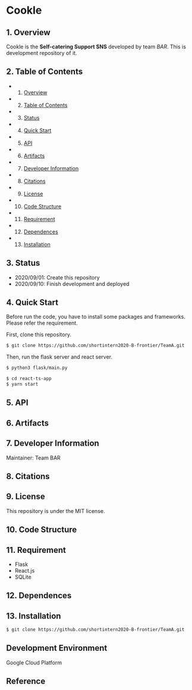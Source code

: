 # Cookle

##  1. <a name='Overview'></a>Overview
Cookle is the **Self-catering Support SNS** developed by team *BAR*. 
This is development repository of it.

##  2. <a name='TableofContents'></a>Table of Contents
<!-- vscode-markdown-toc -->
* 1. [Overview](#Overview)
* 2. [Table of Contents](#TableofContents)
* 3. [Status](#Status)
* 4. [Quick Start](#QuickStart)
* 5. [API](#API)
* 6. [Artifacts](#Artifacts)
* 7. [Developer Information](#DeveloperInformation)
* 8. [Citations](#Citations)
* 9. [License](#License)
* 10. [Code Structure](#CodeStructure)
* 11. [Requirement](#Requirement)
* 12. [Dependences](#Dependences)
* 13. [Installation](#Installation)


##  3. <a name='Status'></a>Status
* 2020/09/01: Create this repository
* 2020/09/10: Finish development and deployed

##  4. <a name='QuickStart'></a>Quick Start
Before run the code, you have to install some packages and frameworks.
Please refer the requirement.

First, clone this repository.
```bash
$ git clone https://github.com/shortintern2020-B-frontier/TeamA.git
```

Then, run the flask server and react server.
```bash
$ python3 flask/main.py
```
```bash
$ cd react-ts-app
$ yarn start
```

##  5. <a name='API'></a>API


##  6. <a name='Artifacts'></a>Artifacts


##  7. <a name='DeveloperInformation'></a>Developer Information
Maintainer: Team BAR

##  8. <a name='Citations'></a>Citations

##  9. <a name='License'></a>License
This repository is under the MIT license.

##  10. <a name='CodeStructure'></a>Code Structure

##  11. <a name='Requirement'></a>Requirement
* Flask
* React.js
* SQLite

##  12. <a name='Dependences'></a>Dependences

##  13. <a name='Installation'></a>Installation
```bash
$ git clone https://github.com/shortintern2020-B-frontier/TeamA.git 
```

## Development Environment
Google Cloud Platform

## Reference

